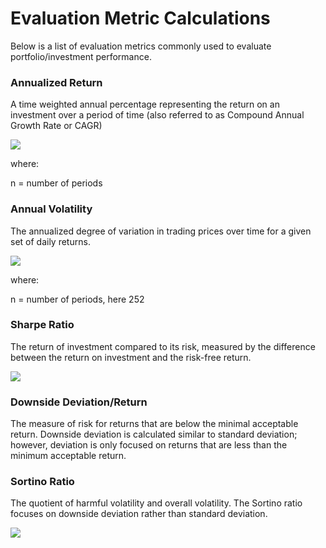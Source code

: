 # Evaluation Metric Calculations

Below is a list of evaluation metrics commonly used to evaluate portfolio/investment performance.

### Annualized Return

A time weighted annual percentage representing the return on an investment over a period of time (also referred to as Compound Annual Growth Rate or CAGR)

<img src="https://render.githubusercontent.com/render/math?math=CAGR = (\frac{\text{End Value}}{\text{Beg Value}} )^ {1/n}-1">

where:

n = number of periods

### Annual Volatility

The annualized degree of variation in trading prices over time for a given set of daily returns.

<img src="https://render.githubusercontent.com/render/math?math=\text{Annual Volatility} = \text{Standard Deviation}(\text{Daily Returns})* \sqrt{n}">

where:

n = number of periods, here 252
### Sharpe Ratio

The return of investment compared to its risk, measured by the difference between the return on investment and the risk-free return.


<img src="https://render.githubusercontent.com/render/math?math=\text{Sharpe Ratio} = \frac{\text{Portfolio Return}-\text{Risk Free Rate}}{\text{Standard Deviation}}">

### Downside Deviation/Return

The measure of risk for returns that are below the minimal acceptable return. Downside deviation is calculated similar to standard deviation; however, deviation is only focused on returns that are less than the minimum acceptable return.

### Sortino Ratio

The quotient of harmful volatility and overall volatility. The Sortino ratio focuses on downside deviation rather than standard deviation.

<img src="https://render.githubusercontent.com/render/math?math=\text{Sortino Ratio}   = \frac{\text{Portfolio Return}-\text{Risk Free Rate}}{\text{Downside Standard Deviation}}">
